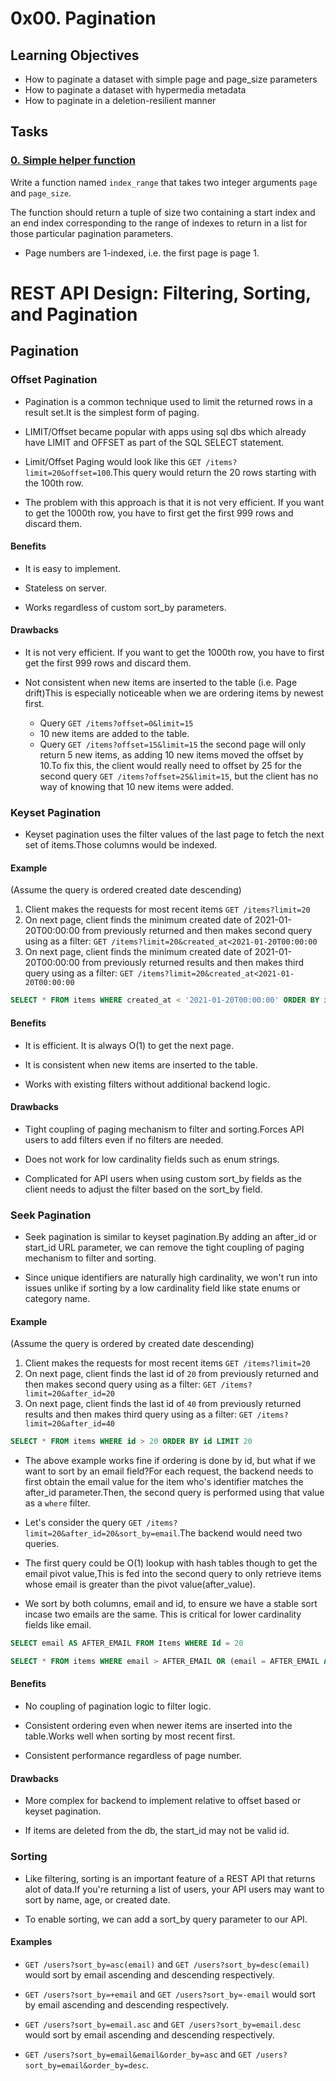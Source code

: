 # 0x00. Pagination

## Learning Objectives

- How to paginate a dataset with simple page and page_size parameters
- How to paginate a dataset with hypermedia metadata
- How to paginate in a deletion-resilient manner

## Tasks

### [0. Simple helper function](./0-simple_helper_function.py)

Write a function named `index_range` that takes two integer arguments `page` and `page_size`.

The function should return a tuple of size two containing a start index and an end index corresponding to the range of indexes to return in a list for those particular pagination parameters.

- Page numbers are 1-indexed, i.e. the first page is page 1.



# REST API Design: Filtering, Sorting, and Pagination

## Pagination

### Offset Pagination

- Pagination is a common technique used to limit the returned rows in a result set.It is the simplest form of paging.

- LIMIT/Offset became popular with apps using sql dbs which already have LIMIT and OFFSET as part of the SQL SELECT statement.

- Limit/Offset Paging would look like this `GET /items?limit=20&offset=100`.This query would return the 20 rows starting with the 100th row.

- The problem with this approach is that it is not very efficient. If you want to get the 1000th row, you have to first get the first 999 rows and discard them.

#### Benefits

- It is easy to implement.

- Stateless on server.

- Works regardless of custom sort_by parameters.

#### Drawbacks

- It is not very efficient. If you want to get the 1000th row, you have to first get the first 999 rows and discard them.

- Not consistent when new items are inserted to the table (i.e. Page drift)This is especially noticeable when we are ordering items by newest first.

    - Query `GET /items?offset=0&limit=15`
    - 10 new items are added to the table.
    - Query `GET /items?offset=15&limit=15` the second page will only return 5 new items, as adding 10 new items moved the offset by 10.To fix this, the client would really need to offset by 25 for the second query `GET /items?offset=25&limit=15`, but the client has no way of knowing that 10 new items were added.

### Keyset Pagination

- Keyset pagination uses the filter values of the last page to fetch the next set of items.Those columns would be indexed.

#### Example
(Assume the query is ordered  created date descending)

1. Client makes the requests for most recent items `GET /items?limit=20`
2. On next page, client finds the minimum created date of 2021-01-20T00:00:00 from previously returned and then makes second query using as a filter: `GET /items?limit=20&created_at<2021-01-20T00:00:00`
3. On next page, client finds the minimum created date of 2021-01-20T00:00:00 from previously returned results and then makes third query using as a filter: `GET /items?limit=20&created_at<2021-01-20T00:00:00`

```sql
SELECT * FROM items WHERE created_at < '2021-01-20T00:00:00' ORDER BY id LIMIT 20
```

#### Benefits

- It is efficient. It is always O(1) to get the next page.

- It is consistent when new items are inserted to the table.

- Works with existing filters without additional backend logic.

#### Drawbacks

- Tight coupling of paging mechanism to filter and sorting.Forces API users to add filters even if no filters are needed.

- Does not work for low cardinality fields such as enum strings.

- Complicated for API users when using custom sort_by fields as the client needs to adjust the filter based on the sort_by field.

### Seek Pagination

- Seek pagination is similar to keyset pagination.By adding an after_id or start_id URL parameter, we can remove the tight coupling of paging mechanism to filter and sorting.

- Since unique identifiers are naturally high cardinality, we won't run into issues unlike if sorting by a low cardinality field like state enums or category name.

#### Example
(Assume the query is ordered by created date descending)

1. Client makes the requests for most recent items `GET /items?limit=20`
2. On next page, client finds the last id of `20` from previously returned and then makes second query using as a filter: `GET /items?limit=20&after_id=20`
3. On next page, client finds the last id of `40` from previously returned results and then makes third query using as a filter: `GET /items?limit=20&after_id=40`

```sql
SELECT * FROM items WHERE id > 20 ORDER BY id LIMIT 20
```

- The above example works fine if ordering is done by id, but what if we want to sort by an email field?For each request, the backend needs to first obtain the email value for the item who's identifier matches the after_id parameter.Then, the second query is performed using that value as a `where` filter.

- Let's consider the query `GET /items?limit=20&after_id=20&sort_by=email`.The backend would need two queries.

- The first query could be O(1) lookup with hash tables though to get the email pivot value,This is fed into the second query to only retrieve items whose email is greater than the pivot value(after_value).

- We sort by both columns, email and id, to ensure we have a stable sort incase two emails are the same.
This is critical for lower cardinality fields like email.

```sql
SELECT email AS AFTER_EMAIL FROM Items WHERE Id = 20
```

```sql
SELECT * FROM items WHERE email > AFTER_EMAIL OR (email = AFTER_EMAIL AND id > 20) ORDER BY email, id LIMIT 20
```

#### Benefits

- No coupling of pagination logic to filter logic.

- Consistent ordering even when newer items are inserted into the table.Works well when sorting by most recent first.

- Consistent performance regardless of page number.

#### Drawbacks

- More complex for backend to implement relative to offset based or keyset pagination.

- If items are deleted from the db, the start_id may not be valid id.

### Sorting

- Like filtering, sorting is an important feature of a REST API that returns alot of data.If you're returning a list of users, your API users may want to sort by name, age, or created date.

- To enable sorting, we can add a sort_by query parameter to our API.

#### Examples

- `GET /users?sort_by=asc(email)` and `GET /users?sort_by=desc(email)` would sort by email ascending and descending respectively.

- `GET /users?sort_by=+email` and `GET /users?sort_by=-email` would sort by email ascending and descending respectively.

- `GET /users?sort_by=email.asc` and `GET /users?sort_by=email.desc` would sort by email ascending and descending respectively.

- `GET /users?sort_by=email&email&order_by=asc` and `GET /users?sort_by=email&order_by=desc`.
